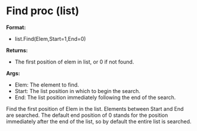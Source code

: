 # Find proc (list)
**Format:**
+   list.Find(Elem,Start=1,End=0)

**Returns:**
+   The first position of elem in list, or 0 if not found.

**Args:**
+   Elem: The element to find.
+   Start: The list position in which to begin the search.
+   End: The list position immediately following the end of the search.

Find the first position of Elem in the list. Elements between
Start and End are searched. The default end position of 0 stands for the
position immediately after the end of the list, so by default the entire
list is searched.